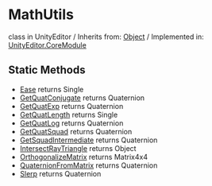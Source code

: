 # MathUtils
class in UnityEditor
 / Inherits from: <a href="https://docs.unity3d.com/6000.0/Documentation/ScriptReference/Object.html" target="_blank">Object</a> / Implemented in: <a href="https://docs.unity3d.com/6000.0/Documentation/ScriptReference/UnityEditor.CoreModule.html" target="_blank">UnityEditor.CoreModule</a>
## Static Methods
- <a href="https://docs.unity3d.com/6000.0/Documentation/ScriptReference/MathUtils.Ease.html" target="_blank">Ease</a> returns Single
- <a href="https://docs.unity3d.com/6000.0/Documentation/ScriptReference/MathUtils.GetQuatConjugate.html" target="_blank">GetQuatConjugate</a> returns Quaternion
- <a href="https://docs.unity3d.com/6000.0/Documentation/ScriptReference/MathUtils.GetQuatExp.html" target="_blank">GetQuatExp</a> returns Quaternion
- <a href="https://docs.unity3d.com/6000.0/Documentation/ScriptReference/MathUtils.GetQuatLength.html" target="_blank">GetQuatLength</a> returns Single
- <a href="https://docs.unity3d.com/6000.0/Documentation/ScriptReference/MathUtils.GetQuatLog.html" target="_blank">GetQuatLog</a> returns Quaternion
- <a href="https://docs.unity3d.com/6000.0/Documentation/ScriptReference/MathUtils.GetQuatSquad.html" target="_blank">GetQuatSquad</a> returns Quaternion
- <a href="https://docs.unity3d.com/6000.0/Documentation/ScriptReference/MathUtils.GetSquadIntermediate.html" target="_blank">GetSquadIntermediate</a> returns Quaternion
- <a href="https://docs.unity3d.com/6000.0/Documentation/ScriptReference/MathUtils.IntersectRayTriangle.html" target="_blank">IntersectRayTriangle</a> returns Object
- <a href="https://docs.unity3d.com/6000.0/Documentation/ScriptReference/MathUtils.OrthogonalizeMatrix.html" target="_blank">OrthogonalizeMatrix</a> returns Matrix4x4
- <a href="https://docs.unity3d.com/6000.0/Documentation/ScriptReference/MathUtils.QuaternionFromMatrix.html" target="_blank">QuaternionFromMatrix</a> returns Quaternion
- <a href="https://docs.unity3d.com/6000.0/Documentation/ScriptReference/MathUtils.Slerp.html" target="_blank">Slerp</a> returns Quaternion
